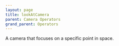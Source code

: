 ```yaml
---
layout: page
title: lookAtCamera
parent: Camera Operators
grand_parent: Operators
---
```


A camera that focuses on a specific point in space.
